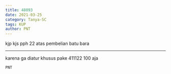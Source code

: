 ```yaml
---
title: 48093
date: 2021-03-25
category: Tanya-SC
tags: KUP
author: PNT
---
```


kjp kjs pph 22 atas pembelian batu bara

---

karena ga diatur khusus pake 411122 100 aja

`PNT`
